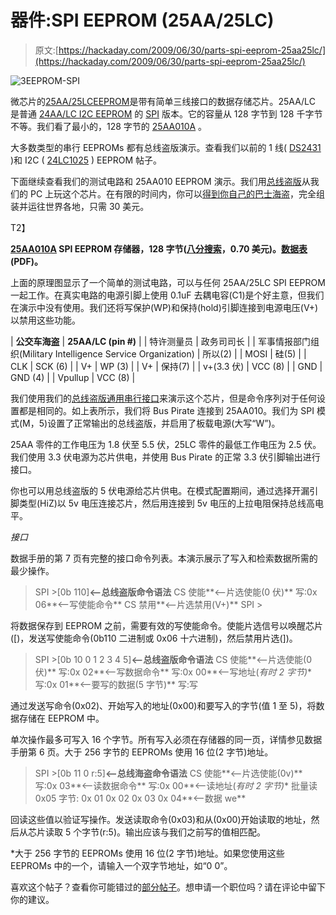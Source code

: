 # 器件:SPI EEPROM (25AA/25LC)

> 原文:[https://hackaday.com/2009/06/30/parts-spi-eeprom-25aa25lc/](https://hackaday.com/2009/06/30/parts-spi-eeprom-25aa25lc/)

![3EEPROM-SPI](../Images/39016ae131f0832d5711ecfeab148766.png "3EEPROM-SPI")

微芯片的[25AA/25LC](http://www.microchip.com/stellent/idcplg?IdcService=SS_GET_PAGE&nodeId=2697)[EEPROM](http://en.wikipedia.org/wiki/EEPROM)是带有简单三线接口的数据存储芯片。25AA/LC 是普通 [24AA/LC I2C EEPROM](http://hackaday.com/2008/11/19/how-to-the-bus-pirate-universal-serial-interface/#EEPROM) 的 [SPI](http://en.wikipedia.org/wiki/Serial_Peripheral_Interface_Bus) 版本。它的容量从 128 字节到 128 千字节不等。我们看了最小的，128 字节的 [25AA010A](http://www.microchip.com/wwwproducts/Devices.aspx?dDocName=en025533) 。

大多数类型的串行 EEPROMs 都有总线盗版演示。查看我们以前的 1 线( [DS2431](http://hackaday.com/2008/12/24/parts-1k-1-wire-eeprom-ds2431/) )和 I2C ( [24LC1025](http://hackaday.com/2008/11/19/how-to-the-bus-pirate-universal-serial-interface/#EEPROM) ) EEPROM 帖子。

下面继续查看我们的测试电路和 25AA010 EEPROM 演示。我们用[总线盗版](http://www.buspirate.com/)从我们的 PC 上玩这个芯片。在有限的时间内，你可以[得到你自己的巴士海盗](http://hackaday.com/2009/06/25/bus-pirate-preorders-open/)，完全组装并运往世界各地，只需 30 美元。

 T2】

**[25AA010A](http://www.microchip.com/wwwproducts/Devices.aspx?dDocName=en025533) SPI EEPROM 存储器，128 字节([八分搜索](http://octopart.com/parts/search?q=25AA010A)，0.70 美元)。[数据表](http://ww1.microchip.com/downloads/en/DeviceDoc/21832E.pdf) (PDF)。**

上面的原理图显示了一个简单的测试电路，可以与任何 25AA/25LC SPI EEPROM 一起工作。在真实电路的电源引脚上使用 0.1uF 去耦电容(C1)是个好主意，但我们在演示中没有使用。我们还将写保护(WP)和保持(hold)引脚连接到电源电压(V+)以禁用这些功能。

| **公交车海盗** | **25AA/LC (pin #)** |
| 特许测量员 | 政务司司长 |
| 军事情报部门组织(Military Intelligence Service Organization) | 所以(2) |
| MOSI | 硅(5) |
| CLK | SCK (6) |
| V+ | WP (3) |
| V+ | 保持(7) |
| v+(3.3 伏) | VCC (8) |
| GND | GND (4) |
| Vpullup | VCC (8) |

我们使用我们的[总线盗版通用串行接口](http://wwww.buspirate.com)来演示这个芯片，但是命令序列对于任何设置都是相同的。如上表所示，我们将 Bus Pirate 连接到 25AA010。我们为 SPI 模式(M，5)设置了正常输出的总线盗版，并启用了板载电源(大写“W”)。

25AA 零件的工作电压为 1.8 伏至 5.5 伏，25LC 零件的最低工作电压为 2.5 伏。我们使用 3.3 伏电源为芯片供电，并使用 Bus Pirate 的正常 3.3 伏引脚输出进行接口。

你也可以用总线盗版的 5 伏电源给芯片供电。在模式配置期间，通过选择开漏引脚类型(HiZ)以 5v 电压连接芯片，然后用连接到 5v 电压的上拉电阻保持总线高电平。

*接口*

数据手册的第 7 页有完整的接口命令列表。本演示展示了写入和检索数据所需的最少操作。

> SPI >[0b 110]**<–总线盗版命令语法**
> CS 使能**<–片选使能(0 伏)**
> 写:0x 06**<–写使能命令**
> CS 禁用**<–片选禁用(V+)**
> SPI >

将数据保存到 EEPROM 之前，需要有效的写使能命令。使能片选信号以唤醒芯片([)，发送写使能命令(0b110 二进制或 0x06 十六进制)，然后禁用片选(])。

> SPI >[0b 10 0 1 2 3 4 5]**<–总线盗版命令语法** CS 使能**<–片选使能(0 伏)**
> 写:0x 02**<–写数据命令**
> 写:0x 00**<–写地址(*有时 2 字节)**
> 写:0x 01**<–要写的数据(5 字节)**
> 写:写

通过发送写命令(0x02)、开始写入的地址(0x00)和要写入的字节(值 1 至 5)，将数据存储在 EEPROM 中。

单次操作最多可写入 16 个字节。所有写入必须在存储器的同一页，详情参见数据手册第 6 页。大于 256 字节的 EEPROMs 使用 16 位(2 字节)地址。

> SPI >[0b 11 0 r:5]**<–总线海盗命令语法**
> CS 使能**<–片选使能(0v)**
> 写:0x 03**<–读数据命令**
> 写:0x 00**<–读地址(*有时 2 字节)**
> 批量读 0x05 字节:
> 0x 01 0x 02 0x 03 0x 04**<–数据 we**

回读这些值以验证写操作。发送读取命令(0x03)和从(0x00)开始读取的地址，然后从芯片读取 5 个字节(r:5)。输出应该与我们之前写的值相匹配。

*大于 256 字节的 EEPROMs 使用 16 位(2 字节)地址。如果您使用这些 EEPROMs 中的一个，请输入一个双字节地址，如“0 0”。

喜欢这个帖子？查看你可能错过的[部分帖子](http://hackaday.com/category/parts/)。想申请一个职位吗？请在评论中留下你的建议。